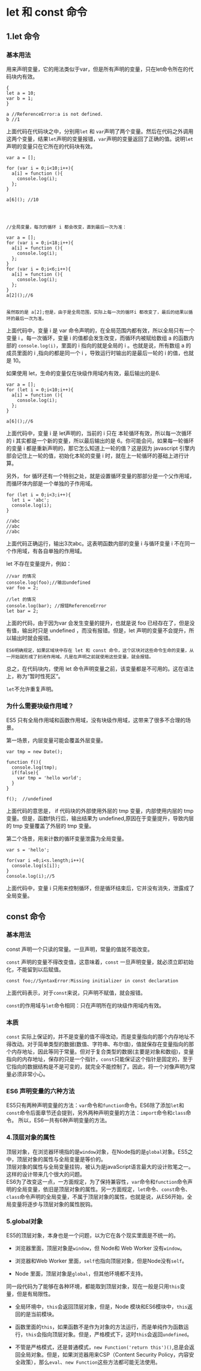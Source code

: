 # let 和 const 命令

## 1.let 命令

### 基本用法 

用来声明变量，它的用法类似于var，但是所有声明的变量，只在let命令所在的代码块内有效。       

```
{
let a = 10;
var b = 1;
}

a //ReferenceError:a is not defined.
b //1

```

上面代码在代码块之中，分别用`let` 和 `var`声明了两个变量。然后在代码之外调用这两个变量，结果`let`声明的变量报错，`var`声明的变量返回了正确的值。说明`let`声明的变量只在它所在的代码块有效。     

```
var a = [];

for (var i = 0;i<10;i++){
  a[i] = function (){
    console.log(i);
  };
}

a[6](); //10




//全局变量，每次的循环 i 都会改变，直到最后一次为准：

var a = [];
for (var i = 0;i<18;i++){
  a[i] = function (){
    console.log(i);
  };
}
for (var i = 0;i<6;i++){
  a[i] = function (){
    console.log(i);
  };
}
a[2]();//6


虽然取的是 a[2];但是，由于是全局范围，实际上每一次的循环i 都改变了，最后的结果以循环的最后一次为准。
```

上面代码中，变量 i 是 var 命令声明的，在全局范围内都有效，所以全局只有一个变量 i 。每一次循环，变量 i 的值都会发生改变，而循环内被赋给数组 a 的函数内部的 `console.log(i)`，里面的 i 指向的就是全局的 i 。也就是说，所有数组 a 的成员里面的 i ,指向的都是同一个 i ，导致运行时输出的是最后一轮的 i 的值，也就是 10。     

如果使用 let，生命的变量仅在块级作用域内有效，最后输出的是6.   

```
var a = [];
for (let i = 0;i<10;i++){
  a[i] = function (){
    console.log(i);
  };
}

a[6]();//6

```

上面代码中，变量 i 是 let声明的，当前的 i 只在 本轮循环有效，所以每一次循环的 i 其实都是一个新的变量，所以最后输出的是 6。你可能会问，如果每一轮循环的变量 i 都是重新声明的，那它怎么知道上一轮的值？这是因为 javascript 引擎内部会记住上一轮的值，初始化本轮的变量 i 时，就在上一轮循环的基础上进行计算。     

另外， for 循环还有一个特别之处，就是设置循环变量的那部分是一个父作用域，而循环体内部是一个单独的子作用域。       

```
for (let i = 0;i<3;i++){
  let i = 'abc';
  console.log(i);  
}

//abc
//abc
//abc
```

上面代码正确运行，输出3次abc。这表明函数内部的变量 i 与循环变量 i 不在同一个作用域，有各自单独的作用域。      

let 不存在变量提升，例如：   

```
//var 的情况
console.log(foo);//输出undefined
var foo = 2;

//let 的情况
console.log(bar); //报错ReferenceError
let bar = 2;
```

上面的代码，由于因为var 会发生变量的提升，也就是说 foo 已经存在了，但是没有值，输出时只是 undefined ，而没有报错。但是，let 声明的变量不会提升，所以输出时就会报错。       

`ES6明确规定，如果区域块中存在 let 和 const 命令，这个区块对这些命令生命的变量，从一开始就形成了封闭作用域。凡是在声明之前就使用这些变量，就会报错。`     

总之，在代码块内，使用 let 命令声明变量之前，该变量都是不可用的。这在语法上，称为“暂时性死区”。       

`let`不允许重复声明。     

### 为什么需要块级作用域？

ES5 只有全局作用域和函数作用域，没有块级作用域，这带来了很多不合理的场景。  

第一场景，内层变量可能会覆盖外层变量。      

```
var tmp = new Date();

function f(){
  console.log(tmp);
  if(false){
    var tmp = 'hello world';
  }
}

f();  //undefined

```

上面代码的意思是， if 代码块的外部使用外层的 tmp 变量，内部使用内层的 tmp  变量。但是，函数f执行后，输出结果为 undefined,原因在于变量提升，导致内层的 tmp 变量覆盖了外层的 tmp 变量。      

第二个场景，用来计数的循环变量泄露为全局变量。     

```
var s = 'hello';

for(var i =0;i<s.length;i++){
  console.log(s[i]);
}
console.log(i);//5

```

上面代码中，变量 i 只用来控制循环，但是循环结束后，它并没有消失，泄露成了全局变量。    


## const 命令

### 基本用法

const 声明一个只读的常量。一旦声明，常量的值就不能改变。          

`const` 声明的变量不得改变值，这意味着，`const` 一旦声明变量，就必须立即初始化，不能留到以后赋值。      

```
const foo;//SyntaxError:Missing initializer in const declaration
```

上面代码表示，对于`const`来说，只声明不赋值，就会报错。       

`const`的作用域与`let`命令相同：只在声明所在的块级作用域内有效。     

### 本质

`const` 实际上保证的，并不是变量的值不得改动，而是变量指向的那个内存地址不得改动。对于简单类型的数据(数值、字符串、布尔值)，值就保存在变量指向的那个内存地址，因此等同于常量。但对于复合类型的数据(主要是对象和数组)，变量指向的内存地址，保存的只是一个指针，`const`只能保证这个指针是固定的，至于它指向的数据结构是不是可变的，就完全不能控制了。因此，将一个对像声明为常量必须非常小心。     

### ES6 声明变量的六种方法 

ES5只有两种声明变量的方法：`var`命令和`function`命令。ES6除了添加`let`和`const`命令后面章节还会提到，另外两种声明变量的方法：`import`命令和`class`命令。 所以，ES6一共有6种声明变量的方法。    

### 4.顶层对象的属性

顶层对象，在浏览器环境指的是`window`对象，在Node指的是`global`对象。ES5之中，顶层对象的属性与全局变量是等价的。     
顶层对象的属性与全局变量挂钩，被认为是javaScript语言最大的设计败笔之一。这样的设计带来几个很大的问题。     
ES6为了改变这一点，一方面规定，为了保持兼容性，`var`命令和`function`命令声明的全局变量，依旧是顶层对象的属性。另一方面规定，`let`命令、`const`命令、`class`命令声明的全局变量，不属于顶层对象的属性，也就是说，从ES6开始，全局变量将逐步与顶层对象的属性脱钩。    

### 5.global对象

ES5的顶层对象，本身也是一个问题，以为它在各个现实里面是不统一的。    

  - 浏览器里面，顶层对象是`window`，但 Node和 Web Worker 没有`window`。   

  - 浏览器和Web Worker 里面，`self`也指向顶层对象，但是Node没有`self`。  

  - Node 里面，顶层对象是`global`，但其他环境都不支持。     


同一段代码为了能够在各种环境，都能取到顶层对象，现在一般是只用`this`变量，但是有局限性。   

  - 全局环境中，`this`会返回顶层对象，但是，Node 模块和ES6模块中，`this`返回的是当前模块。   

  - 函数里面的`this`，如果函数不是作为对象的方法运行，而是单纯作为函数运行，`this`会指向顶层对象。但是，严格模式下，这时`this`会返回`undefined`。   

  - 不管是严格模式，还是普通模式，`new Function('return this')()`,总是会返回全局对象。但是，如果浏览器用来CSP（Content Security Policy，内容安全政策），那么`eval`、`new Function`这些方法都可能无法使用。     


